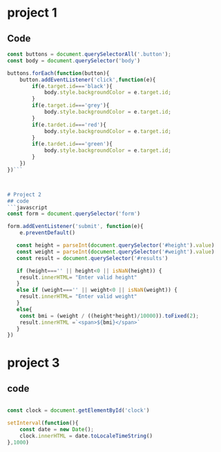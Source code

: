# project 1
## Code
``` javaScript 
const buttons = document.querySelectorAll('.button');
const body = document.querySelector('body')

buttons.forEach(function(button){
    button.addEventListener('click',function(e){
        if(e.target.id==='black'){
            body.style.backgroundColor = e.target.id;
        }
        if(e.target.id==='grey'){
            body.style.backgroundColor = e.target.id;
        }
        if(e.tardet.id==='red'){
            body.style.backgroundColor = e.target.id;
        }
        if(e.tardet.id==='green'){
            body.style.backgroundColor = e.target.id;
        }
    })
})```



# Project 2
## code
```javascript
const form = document.querySelector('form')

form.addEventListener('submit', function(e){
    e.preventDefault()

   const height = parseInt(document.querySelector('#height').value)
   const weight = parseInt(document.querySelector('#weight').value)
   const result = document.querySelector('#results')

   if (height==='' || height<0 || isNaN(height)) {
    result.innerHTML= "Enter valid height"
   }
   else if (weight==='' || weight<0 || isNaN(weight)) {
    result.innerHTML= "Enter valid weight"
   }
   else{
    const bmi = (weight / ((height*height)/10000)).toFixed(2);
    result.innerHTML =`<span>${bmi}</span>`
   }
})
```

# project 3
## code
```javascript

const clock = document.getElementById('clock')

setInterval(function(){
    const date = new Date();
    clock.innerHTML = date.toLocaleTimeString()
},1000)
```
